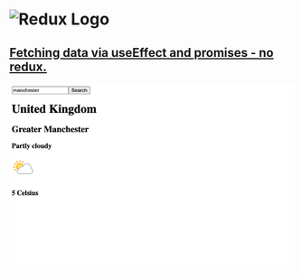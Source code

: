 # <img src='https://camo.githubusercontent.com/f28b5bc7822f1b7bb28a96d8d09e7d79169248fc/687474703a2f2f692e696d6775722e636f6d2f4a65567164514d2e706e67' height='60' alt='Redux Logo' aria-label='redux.js.org' />
<h2><a href="https://a1danw.github.io/react-fetching_with_promises/" target="_blank">Fetching data via useEffect and promises - no redux.</a></h2>

![](readme.png)
